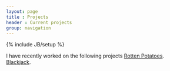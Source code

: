 ```yaml
---
layout: page
title : Projects
header : Current projects
group: navigation
---
```

{% include JB/setup %}

I have recently worked on the following projects [Rotten Potatoes](http://www.sameertotey.com/rottenpotatoes/).  
[Blackjack](http://www.sameertotey.com/blackjack/).  


